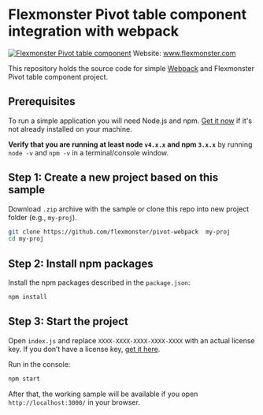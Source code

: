 # Flexmonster Pivot table component integration with webpack
[![Flexmonster Pivot table component](https://s3.amazonaws.com/flexmonster/github/fm-github-cover.png)](http://flexmonster.com)
Website: www.flexmonster.com

This repository holds the source code for simple [Webpack](https://webpack.js.org/) and Flexmonster Pivot table component project. 

## Prerequisites

To run a simple application you will need Node.js and npm. <a href="https://docs.npmjs.com/getting-started/installing-node" target="_blank" title="Installing Node.js and updating npm">
Get it now</a> if it's not already installed on your machine.
 
**Verify that you are running at least node `v4.x.x` and npm `3.x.x`**
by running `node -v` and `npm -v` in a terminal/console window.

## Step 1: Create a new project based on this sample

Download `.zip` archive with the sample or clone this repo into new project folder (e.g., `my-proj`).
```bash
git clone https://github.com/flexmonster/pivot-webpack  my-proj
cd my-proj
```

## Step 2: Install npm packages

Install the npm packages described in the `package.json`:

```bash
npm install
```

## Step 3: Start the project
Open `index.js` and replace `XXXX-XXXX-XXXX-XXXX-XXXX` with an actual license key. If you don’t have a license key, [get it here](https://www.flexmonster.com/download-page/).

Run in the console:

```bash
npm start
```

After that, the working sample will be available if you open `http://localhost:3000/` in your browser.
